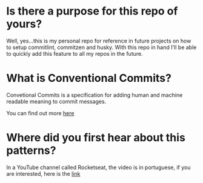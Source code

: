 # Is there a purpose for this repo of yours?

Well, yes...this is my personal repo for reference in future projects on how to
setup commitlint, commitzen and husky. With this repo in hand I'll be able to
quickly add this feature to all my repos in the future.

# What is Conventional Commits?

Convetional Commits is a specification for adding human and machine readable meaning to commit messages.

You can find out more [here](https://www.conventionalcommits.org/en/v1.0.0-beta.2/)

# Where did you first hear about this patterns?

In a YouTube channel called Rocketseat, the video is in portuguese, if you are interested, here is the [link](https://www.youtube.com/watch?v=erInHkjxkL8)
